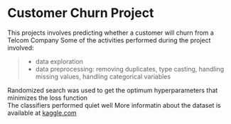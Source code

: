 # Customer Churn Project
This projects involves predicting whether a customer will churn from a Telcom Company
Some of the activities performed during the project involved:
>- data exploration
>- data preprocessing: removing duplicates, type casting, handling missing values, handling categorical variables

Randomized search was used to get the optimum hyperparameters that minimizes the loss function<br>
The classifiers performed quiet well
More informatin about the dataset is available at [kaggle.com](https://www.kaggle.com/blastchar/telco-customer-churn)
